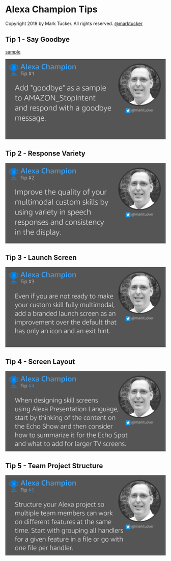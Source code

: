 # Alexa Champion Tips
Copyright 2018 by Mark Tucker. All rights reserved. 
[@marktucker](https://twitter.com/marktucker)

## Tip 1 - Say Goodbye
[sample](https://gist.github.com/rmtuckerphx/4c5b4ef78c7fd52ea05109418876b96f)

![Add goodbye as a sample to AMAZON_StopIntent and respond with a goodbye message.](tips/tip1.png "Tip 1")

## Tip 2 - Response Variety
![Improve the quality of your multimodal custom skills by using variety in speech responses and consistency in the display.](tips/tip2.png "Tip 2")

## Tip 3 - Launch Screen
![Even if you are not ready to make your custom skill fully multimodal, add a branded launch screen as an improvement over the default that has only an icon and an exit hint.](tips/tip3.png "Tip 3")

## Tip 4 - Screen Layout
![When designing skill screens using Alexa Presentation Language, start by thinking of the content on the Echo Show and then consider how to summarize it for the Echo Spot and what to add for larger TV screens.](tips/tip4.png "Tip 4")

## Tip 5 - Team Project Structure
![Structure your Alexa project so multiple team members can work on different features at the same time. Start with grouping all handlers for a given feature in a file or go with one file per handler.](tips/tip5.png "Tip 5")